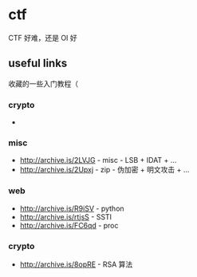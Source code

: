 # ctf

CTF 好难，还是 OI 好



## useful links

收藏的一些入门教程（

### crypto

* 

### misc

* http://archive.is/2LVJG - misc - LSB + IDAT + ...
* http://archive.is/2Upxj - zip - 伪加密 + 明文攻击 + ...

### web

* http://archive.is/R9iSV - python
* http://archive.is/rtjsS - SSTI
* http://archive.is/FC6qd - proc

### crypto

* http://archive.is/8opRE - RSA 算法
